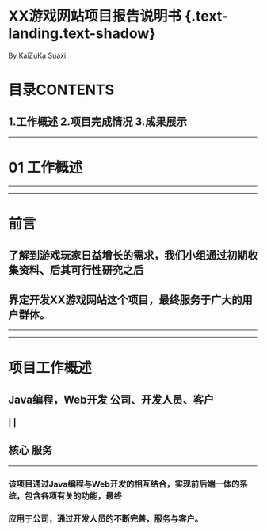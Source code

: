 # XX游戏网站项目报告说明书 {.text-landing.text-shadow}
By KaiZuKa Suaxi 

# 目录CONTENTS
1.工作概述
2.项目完成情况
3.成果展示
---
---


#   01 工作概述
---
---

#           前言
## 了解到游戏玩家日益增长的需求，我们小组通过初期收集资料、后其可行性研究之后
##       界定开发XX游戏网站这个项目，最终服务于广大的用户群体。
---
---

# 项目工作概述
## Java编程，Web开发       公司、开发人员、客户
###       |                          |
##       核心                       服务
---
### 该项目通过Java编程与Web开发的相互结合，实现前后端一体的系统，包含各项有关的功能，最终
### 应用于公司，通过开发人员的不断完善，服务与客户。    
